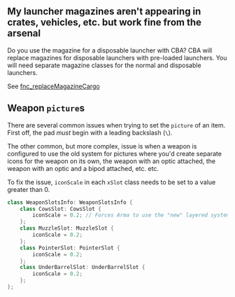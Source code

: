 ## My launcher magazines aren't appearing in crates, vehicles, etc. but work fine from the arsenal
Do you use the magazine for a disposable launcher with CBA? CBA will replace magazines for disposable launchers with pre-loaded launchers. You will need separate magazine classes for the normal and disposable launchers.

See [fnc_replaceMagazineCargo](https://github.com/CBATeam/CBA_A3/blob/master/addons/disposable/fnc_replaceMagazineCargo.sqf)


## Weapon `picture`s
There are several common issues when trying to set the `picture` of an item. First off, the pad *must* begin with a leading backslash (`\`).

The other common, but more complex, issue is when a weapon is configured to use the old system for pictures where you'd create separate icons for the weapon on its own, the weapon with an optic attached, the weapon with an optic and a bipod attached, etc. etc.

To fix the issue, `iconScale` in each `xSlot` class needs to be set to a value greater than 0.
```cpp
class WeaponSlotsInfo: WeaponSlotsInfo {
    class CowsSlot: CowsSlot {
        iconScale = 0.2; // Forces Arma to use the "new" layered system
    };
    class MuzzleSlot: MuzzleSlot {
        iconScale = 0.2;
    };
    class PointerSlot: PointerSlot {
        iconScale = 0.2;
    };
    class UnderBarrelSlot: UnderBarrelSlot {
        iconScale = 0.2;
    };
};
```